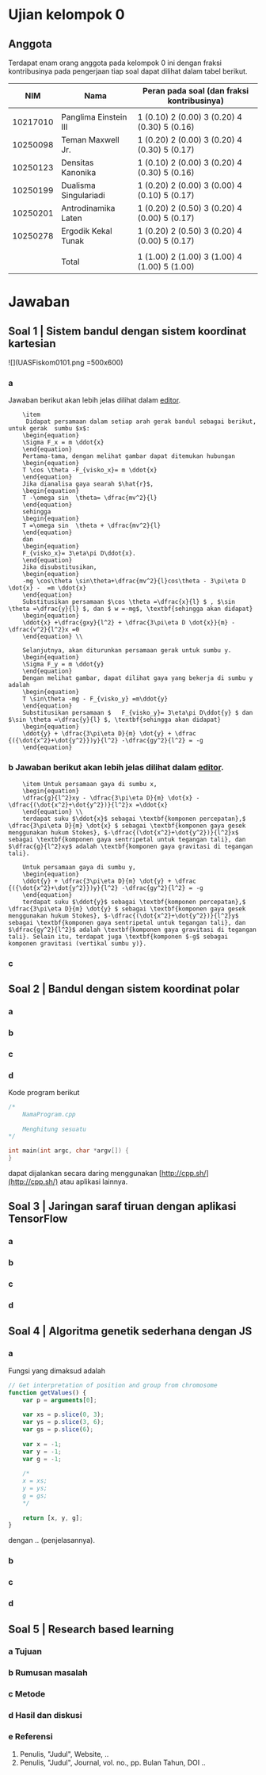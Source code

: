 # Ujian kelompok 0


## Anggota
Terdapat enam orang anggota pada kelompok 0 ini dengan fraksi kontribusinya pada pengerjaan tiap soal dapat dilihat dalam tabel berikut.

| NIM      | Nama                  | Peran pada soal (dan fraksi kontribusinya)   |
|----------|-----------------------|----------------------------------------------|
|          |                       |                                              |
| 10217010 | Panglima Einstein III | 1 (0.10) 2 (0.00) 3 (0.20) 4 (0.30) 5 (0.16) |
| 10250098 | Teman Maxwell Jr.     | 1 (0.20) 2 (0.00) 3 (0.20) 4 (0.30) 5 (0.17) |
| 10250123 | Densitas Kanonika     | 1 (0.10) 2 (0.00) 3 (0.20) 4 (0.30) 5 (0.16) |
| 10250199 | Dualisma Singulariadi | 1 (0.20) 2 (0.00) 3 (0.00) 4 (0.10) 5 (0.17) |
| 10250201 | Antrodinamika Laten   | 1 (0.20) 2 (0.50) 3 (0.20) 4 (0.00) 5 (0.17) |
| 10250278 | Ergodik Kekal Tunak   | 1 (0.20) 2 (0.50) 3 (0.20) 4 (0.00) 5 (0.17) |
|          |                       |                                              |
|          | Total                 | 1 (1.00) 2 (1.00) 3 (1.00) 4 (1.00) 5 (1.00) |



# Jawaban

## Soal 1 | Sistem bandul dengan sistem koordinat kartesian
![](UASFiskom0101.png =500x600)

### a
Jawaban berikut akan lebih jelas dilihat dalam [editor](https://rawcdn.githack.com/dudung/jsxphys/4220729be109df8b94729ca4605562caa6d7596b/0.0.2/editor.html).

		\item
		 Didapat persamaan dalam setiap arah gerak bandul sebagai berikut, untuk gerak  sumbu $x$:
		\begin{equation}
		\Sigma F_x = m \ddot{x}
		\end{equation}
		Pertama-tama, dengan melihat gambar dapat ditemukan hubungan
		\begin{equation}
		T \cos \theta -F_{visko_x}= m \ddot{x}
		\end{equation}
		Jika dianalisa gaya searah $\hat{r}$,
		\begin{equation}
		T -\omega sin  \theta= \dfrac{mv^2}{l}
		\end{equation}
		sehingga
		\begin{equation}
		T =\omega sin  \theta + \dfrac{mv^2}{l}
		\end{equation}
		dan
		\begin{equation}
		F_{visko_x}= 3\eta\pi D\ddot{x}.
		\end{equation}
		Jika disubstitusikan,
		\begin{equation}
		-mg \cos\theta \sin\theta+\dfrac{mv^2}{l}cos\theta - 3\pi\eta D \dot{x} -  =m \ddot{x}
		\end{equation}
		Substitusikan persamaan $\cos \theta =\dfrac{x}{l} $ , $\sin \theta =\dfrac{y}{l} $, dan $ w =-mg$, \textbf{sehingga akan didapat}
		\begin{equation}
		\ddot{x} +\dfrac{gxy}{l^2} + \dfrac{3\pi\eta D \dot{x}}{m} -\dfrac{v^2}{l^2}x =0 
		\end{equation} \\
		
		Selanjutnya, akan diturunkan persamaan gerak untuk sumbu y. 
		\begin{equation}
		\Sigma F_y = m \ddot{y}
		\end{equation}
		Dengan melihat gambar, dapat dilihat gaya yang bekerja di sumbu y adalah
		\begin{equation}
		T \sin\theta -mg - F_{visko_y} =m\ddot{y}
		\end{equation}
		Substitusikan persamaan $	F_{visko_y}= 3\eta\pi D\ddot{y}	$ dan $\sin \theta =\dfrac{y}{l} $, \textbf{sehingga akan didapat}
		\begin{equation}
		\ddot{y} + \dfrac{3\pi\eta D}{m} \dot{y} + \dfrac {({\dot{x^2}+\dot{y^2}})y}{l^2} -\dfrac{gy^2}{l^2} = -g
		\end{equation}

### b Jawaban berikut akan lebih jelas dilihat dalam [editor](https://rawcdn.githack.com/dudung/jsxphys/4220729be109df8b94729ca4605562caa6d7596b/0.0.2/editor.html).
		\item Untuk persamaan gaya di sumbu x, 
		\begin{equation}
		\dfrac{g}{l^2}xy - \dfrac{3\pi\eta D}{m} \dot{x} - \dfrac{(\dot{x^2}+\dot{y^2})}{l^2}x =\ddot{x}
		\end{equation} \\
		terdapat suku $\ddot{x}$ sebagai \textbf{komponen percepatan},$ \dfrac{3\pi\eta D}{m} \dot{x} $ sebagai \textbf{komponen gaya gesek menggunakan hukum Stokes}, $-\dfrac{(\dot{x^2}+\dot{y^2})}{l^2}x$ sebagai \textbf{komponen gaya sentripetal untuk tegangan tali}, dan $\dfrac{g}{l^2}xy$ adalah \textbf{komponen gaya gravitasi di tegangan tali}.
		
		Untuk persamaan gaya di sumbu y, 
		\begin{equation}
		\ddot{y} + \dfrac{3\pi\eta D}{m} \dot{y} + \dfrac {({\dot{x^2}+\dot{y^2}})y}{l^2} -\dfrac{gy^2}{l^2} = -g
		\end{equation}
		terdapat suku $\ddot{y}$ sebagai \textbf{komponen percepatan},$ \dfrac{3\pi\eta D}{m} \dot{y} $ sebagai \textbf{komponen gaya gesek menggunakan hukum Stokes}, $-\dfrac{(\dot{x^2}+\dot{y^2})}{l^2}y$ sebagai \textbf{komponen gaya sentripetal untuk tegangan tali}, dan $\dfrac{gy^2}{l^2}$ adalah \textbf{komponen gaya gravitasi di tegangan tali}. Selain itu, terdapat juga \textbf{komponen $-g$ sebagai komponen gravitasi (vertikal sumbu y)}.

### c


## Soal 2 | Bandul dengan sistem koordinat polar

### a

### b

### c

### d
Kode program berikut

```C++
/*
	NamaProgram.cpp
	
	Menghitung sesuatu
*/

int main(int argc, char *argv[]) {
}
```

dapat dijalankan secara daring menggunakan [http://cpp.sh/](http://cpp.sh/) atau aplikasi lainnya.

## Soal 3 | Jaringan saraf tiruan dengan aplikasi TensorFlow

### a

### b

### c

### d


## Soal 4 | Algoritma genetik sederhana dengan JS

### a
Fungsi yang dimaksud adalah

```JavaScript
// Get interpretation of position and group from chromosome
function getValues() {
	var p = arguments[0];
	
	var xs = p.slice(0, 3);
	var ys = p.slice(3, 6);
	var gs = p.slice(6);
	
	var x = -1;
	var y = -1;
	var g = -1;
	
	/*
	x = xs;
	y = ys;
	g = gs;
	*/
	
	return [x, y, g];
}
```

dengan .. (penjelasannya).

### b

### c

### d


## Soal 5 | Research based learning

### a Tujuan

### b Rumusan masalah

### c Metode

### d Hasil dan diskusi

### e Referensi
1. Penulis, "Judul", Website, ..
2. Penulis, "Judul", Journal, vol. no., pp. Bulan Tahun, DOI ..
